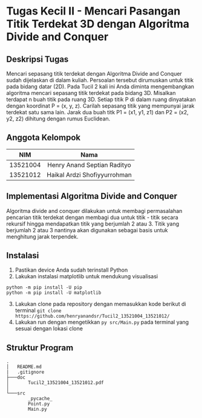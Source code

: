 # Tugas Kecil II - Mencari Pasangan Titik Terdekat 3D dengan Algoritma Divide and Conquer
## Deskripsi Tugas
Mencari sepasang titik terdekat dengan Algoritma Divide and Conquer sudah dijelaskan di dalam kuliah. Persoalan tersebut dirumuskan untuk titik pada bidang datar (2D). Pada Tucil 2 kali ini Anda diminta mengembangkan algoritma mencari sepasang titik terdekat pada bidang 3D. Misalkan terdapat n buah titik pada ruang 3D. Setiap titik P di dalam ruang dinyatakan dengan koordinat P = (x, y, z). Carilah sepasang titik yang mempunyai jarak terdekat satu sama lain. Jarak dua buah titk P1 = (x1, y1, z1) dan P2 = (x2, y2, z2) dihitung dengan rumus Euclidean.
## Anggota Kelompok
| NIM | Nama |
| :---: | :---: |
| 13521004 | Henry Anand Septian Radityo |
| 13521012 | Haikal Ardzi Shofiyyurrohman |
## Implementasi Algoritma Divide and Conquer
Algoritma divide and conquer dilakukan untuk membagi permasalahan pencarian titik terdekat dengan membagi dua untuk titik - titik secara rekursif hingga mendapatkan titik yang berjumlah 2 atau 3. Titik yang berjumlah 2 atau 3 nantinya akan digunakan sebagai basis untuk menghitung jarak terpendek.
## Instalasi
1. Pastikan device Anda sudah terinstall Python
2. Lakukan instalasi matplotlib untuk mendukung visualisasi 
```
python -m pip install -U pip
python -m pip install -U matplotlib
```
3. Lakukan clone pada repository dengan memasukkan kode berikut di terminal
`git clone https://github.com/henryanandsr/Tucil2_13521004_13521012/`
4. Lakukan run dengan mengetikkan `py src/Main.py` pada terminal yang sesuai dengan lokasi clone
## Struktur Program
```
.
│   README.md
|   .gitignore
├───doc
│       Tucil2_13521004_13521012.pdf
│       
└───src
        _pycache_
        Point.py
        Main.py
```
